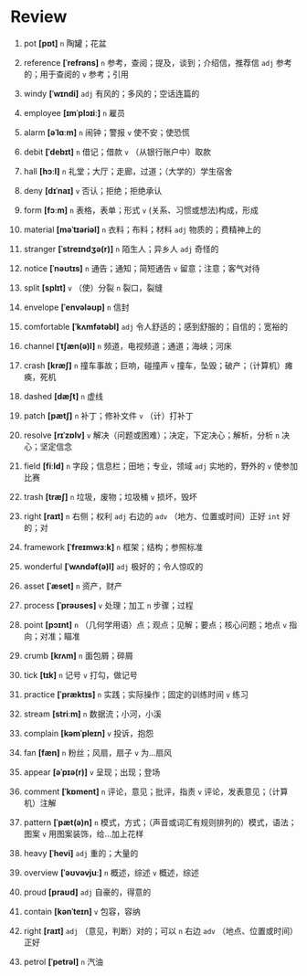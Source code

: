 # Review
1. pot **[pɒt]** `n` 陶罐；花盆

2. reference **[ˈrefrəns]** `n` 参考，查阅；提及，谈到；介绍信，推荐信 `adj` 参考的；用于查阅的 `v` 参考；引用

3. windy **[ˈwɪndi]** `adj` 有风的；多风的；空话连篇的

4. employee **[ɪmˈplɔɪiː]** `n` 雇员

5. alarm **[əˈlɑːm]** `n` 闹钟；警报 `v` 使不安；使恐慌

6. debit **[ˈdebɪt]** `n` 借记；借款 `v` （从银行账户中）取款

7. hall **[hɔːl]** `n` 礼堂；大厅；走廊，过道；（大学的）学生宿舍

8. deny **[dɪˈnaɪ]** `v` 否认；拒绝；拒绝承认

9. form **[fɔːm]** `n` 表格，表单；形式 `v` (关系、习惯或想法)构成，形成

10. material **[məˈtɪəriəl]** `n` 衣料；布料；材料 `adj` 物质的；费精神上的

11. stranger **[ˈstreɪndʒə(r)]** `n` 陌生人；异乡人 `adj` 奇怪的

12. notice **[ˈnəʊtɪs]** `n` 通告；通知；简短通告 `v` 留意；注意；客气对待

13. split **[splɪt]** `v` （使）分裂 `n` 裂口，裂缝

14. envelope **[ˈenvələʊp]** `n` 信封

15. comfortable **[ˈkʌmfətəbl]** `adj` 令人舒适的；感到舒服的；自信的；宽裕的

16. channel **[ˈtʃæn(ə)l]** `n` 频道，电视频道；通道；海峡；河床

17. crash **[kræʃ]** `n` 撞车事故；巨响，碰撞声 `v` 撞车，坠毁；破产；（计算机）瘫痪，死机

18. dashed **[dæʃt]** `n` 虚线

19. patch **[pætʃ]** `n` 补丁；修补文件 `v` （计）打补丁

20. resolve **[rɪˈzɒlv]** `v` 解决（问题或困难）；决定，下定决心；解析，分析 `n` 决心；坚定信念

21. field **[fiːld]** `n` 字段；信息栏；田地；专业，领域 `adj` 实地的，野外的 `v` 使参加比赛

22. trash **[træʃ]** `n` 垃圾，废物；垃圾桶 `v` 损坏，毁坏

23. right **[raɪt]** `n` 右侧；权利 `adj` 右边的 `adv` （地方、位置或时间）正好 `int` 好的；对

24. framework **[ˈfreɪmwɜːk]** `n` 框架；结构；参照标准

25. wonderful **[ˈwʌndəf(ə)l]** `adj` 极好的；令人惊叹的

26. asset **[ˈæset]** `n` 资产，财产

27. process **[ˈprəʊses]** `v` 处理；加工 `n` 步骤；过程

28. point **[pɔɪnt]** `n` （几何学用语）点；观点；见解；要点；核心问题；地点 `v` 指向；对准；瞄准

29. crumb **[krʌm]** `n` 面包屑；碎屑

30. tick **[tɪk]** `n` 记号 `v` 打勾，做记号

31. practice **[ˈpræktɪs]** `n` 实践；实际操作；固定的训练时间 `v` 练习

32. stream **[striːm]** `n` 数据流；小河，小溪

33. complain **[kəmˈpleɪn]** `v` 投诉，抱怨

34. fan **[fæn]** `n` 粉丝；风扇，扇子 `v` 为...扇风

35. appear **[əˈpɪə(r)]** `v` 呈现；出现；登场

36. comment **[ˈkɒment]** `n` 评论，意见；批评，指责 `v` 评论，发表意见；（计算机）注解

37. pattern **[ˈpæt(ə)n]** `n` 模式，方式；（声音或词汇有规则排列的）模式，语法；图案 `v` 用图案装饰，给...加上花样

38. heavy **[ˈhevi]** `adj` 重的；大量的

39. overview **[ˈəʊvəvjuː]** `n` 概述，综述 `v` 概述，综述

40. proud **[praʊd]** `adj` 自豪的，得意的

41. contain **[kənˈteɪn]** `v` 包容，容纳

42. right **[raɪt]** `adj` （意见，判断）对的；可以 `n` 右边 `adv` （地点、位置或时间）正好

43. petrol **[ˈpetrəl]** `n` 汽油

